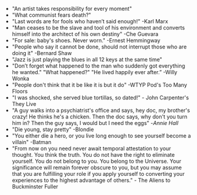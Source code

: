 - "An artist takes responsibility for every moment"
- "What communist fears death?"
- "Last words are for fools who haven’t said enough!" -Karl Marx
- "Man ceases to be the slave and tool of his environment and converts himself into the architect of his own destiny" -Che Guevara
- "For sale: baby's shoes. Never worn." -Ernest Hemmingway
- "People who say it cannot be done, should not interrupt those who are doing it" -Bernard Shaw 
- "Jazz is just playing the blues in all 12 keys at the same time"
- "Don’t forget what happened to the man who suddenly got everything he wanted." "What happened?" "He lived happily ever after.” -Willy Wonka
- "People don't think that it be like it is but it do" -WTYP Pod's Too Many Floors
- "I was shocked, she served blue tortillas, so dated!" - John Carpenter's They Live
- "A guy walks into a psychiatrist's office and says, hey doc, my brother's crazy! He thinks he's a chicken. Then the doc says, why don't you turn him in? Then the guy says, I would but I need the eggs" -_Annie Hall_
- "Die young, stay pretty" -Blondie
- "You either die a hero, or you live long enough to see yourself become a villain" -Batman
- "From now on you need never await temporal attestation to your thought. You think the truth. You do not have the right to eliminate yourself. You do not belong to you. You belong to the Universe. Your significance will remain forever obscure to you, but you may assume that you are fulfilling your role if you apply yourself to converting your experiences to the highest advantage of others." - The Aliens to Buckminster Fuller
